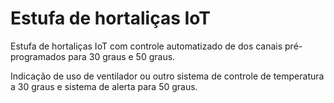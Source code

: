 # Estufa de hortaliças IoT
Estufa de hortaliças IoT com controle automatizado de dos canais pré-programados para 30 graus e 50 graus.

Indicação de uso de ventilador ou outro sistema de controle de temperatura a 30 graus e sistema de alerta para 50 graus.
